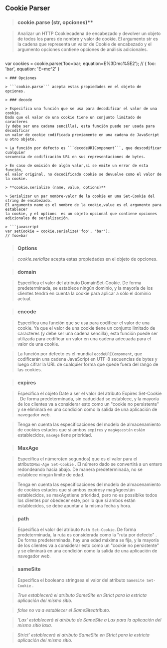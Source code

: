 ## Cookie Parser

> ### cookie.parse (str, opciones)**

> Analizar un HTTP Cookiecadena de encabezado y devolver un objeto de todos 
los pares de nombre y valor de cookie. El argumento str es la cadena que 
representa un valor de Cookie de encabezado y el argumento opciones contiene
opciones de análisis adicionales.

> ```javascript
var cookies = cookie.parse('foo=bar; equation=E%3Dmc%5E2');
// { foo: 'bar', equation: 'E=mc^2' }
```
> ### Opciones

> ```cookie.parse``` acepta estas propiedades en el objeto de opciones.

> ### decode

> Especifica una función que se usa para decodificar el valor de una cookie. 
Dado que el valor de una cookie tiene un conjunto limitado de caracteres 
(y debe ser una cadena sencilla), esta función puede ser usada para decodificar 
un valor de cookie codificada previamente en una cadena de JavaScript u otro objeto.

> La función por defecto es ```decodeURIComponent```, que descodificar cualquier
secuencia de codificación URL en sus representaciones de bytes.

> En caso de omisión de algún valor,si se emite un error de esta función,
el valor original, no decodificado cookie se devuelve como el valor de la cookie.

> **cookie.serialize (name, value, options)**

> Serializar un par nombre-valor de la cookie en una Set-Cookie del string de encabezado. 
El argumento name es el nombre de la cookie,value es el argumento para establecer
la cookie, y el options  es un objeto opcional que contiene opciones adicionales de serialización.

> ```javascript
var setCookie = cookie.serialize('foo', 'bar');
// foo=bar 
```
> ### Options

> *cookie.serialize* acepta estas propiedades en el objeto de opciones.

> ### domain

> Especifica el valor del atributo DomainSet-Cookie. De forma predeterminada, 
se establece ningún dominio, y la mayoría de los clientes tendrá en cuenta la
cookie para aplicar a sólo el dominio actual.

> ### encode

> Especifica una función que se usa para codificar el valor de una cookie. Ya 
que el valor de una cookie tiene un conjunto limitado de caracteres (y debe 
ser una cadena sencilla), esta función puede ser utilizada para codificar un
valor en una cadena adecuada para el valor de una cookie.

> La función por defecto es el mundial `ecodeURIComponent`, que codificarán una 
cadena JavaScript en UTF-8 secuencias de bytes y luego cifrar la URL de cualquier 
forma que quede fuera del rango de las cookies.

> ### expires

> Especifica el objeto Date a ser el valor del atributo Expires Set-Cookie . De forma
predeterminada, sin caducidad se establece, y la mayoría de los clientes va a considerar
esto como un "cookie no persistente" y se eliminará en una condición como la salida de 
una aplicación de navegador web.

> Tenga en cuenta las especificaciones del modelo de almacenamiento de cookies estados
que si ambos `expires` y `magAgeestán` están establecidos, `maxAge` tiene prioridad.


> ### MaxAge

> Especifica el número(en segundos) que es el valor para el atributo`Max-Age Set-Cookie` . 
El número dado se convertirá a un entero redondeando hacia abajo. De manera 
predeterminada, no se establece ningún límite de edad.

> Tenga en cuenta las especificaciones del modelo de almacenamiento de cookies estados 
que si ambos expiresy magAgeestán establecidos, se maxAgetiene prioridad, pero no es
possiblke todos los clientes por obedecer este, por lo que si ambos están establecidos,
se debe apuntar a la misma fecha y hora.

> ### path

> Especifica el valor del atributo `Path Set-Cookie`. De forma predeterminada, la ruta es
considerada como la "ruta por defecto" . De forma predeterminada, hay una edad máxima
se fija, y la mayoría de los clientes va a considerar esto como un "cookie no 
persistente" y se eliminará en una condición como la salida de una aplicación de
navegador web.

> ### sameSite

> Especifica el booleano stringsea el valor del atributo `SameSite Set-Cookie` .

>    *True establecerá el atributo SameSite en Strict para la estricta aplicación del mismo sitio.*    

>    *false no va a establecer el SameSiteatributo.*

>    *'Lax' establecerá el atributo de SameSite a Lax para la aplicación del mismo sitio laxa.*

>    *Strict' establecerá el atributo SameSite en Strict para la estricta aplicación del mismo sitio.*

